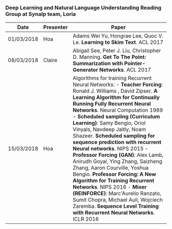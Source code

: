 ### Deep Learning and Natural Language Understanding Reading Group at Synalp team, Loria

| Date | Presenter | Paper |
|-------------|-------------|-----------------|
| 01/03/2018 | Hoa | Adams Wei Yu, Hongrae Lee, Quoc V. Le. **Learning to Skim Text**. ACL 2017 |
| 08/03/2018 | Claire | Abigail See, Peter J. Liu, Christopher D. Manning. **Get To The Point: Summarization with Pointer-Generator Networks**. ACL 2017 |
| 15/03/2018 | Hoa | Algorithms for training Recurrent Neural Networks: - **Teacher Forcing**: Ronald J. Williams , David Zipser. **A Learning Algorithm for Continually Running Fully Recurrent Neural Networks**. Neural Computation 1989 - **Scheduled sampling (Curriculum Learning)**: Samy Bengio, Oriol Vinyals, Navdeep Jaitly, Noam Shazeer. **Scheduled sampling for sequence prediction with recurrent Neural networks**. NIPS 2015 - **Professor Forcing (GAN)**: Alex Lamb, Anirudh Goyal, Ying Zhang, Saizheng Zhang, Aaron Courville, Yoshua Bengio. **Professor Forcing: A New Algorithm for Training Recurrent Networks**. NIPS 2016 - **Mixer (REINFORCE)**: Marc'Aurelio Ranzato, Sumit Chopra, Michael Auli, Wojciech Zaremba. **Sequence Level Training with Recurrent Neural Networks**. ICLR 2016 |
